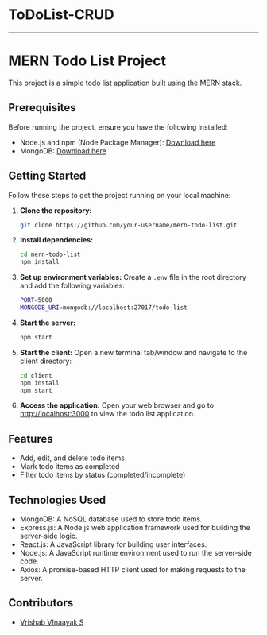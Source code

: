 # ToDoList-CRUD

---

# MERN Todo List Project

This project is a simple todo list application built using the MERN stack.

## Prerequisites

Before running the project, ensure you have the following installed:

- Node.js and npm (Node Package Manager): [Download here](https://nodejs.org/)
- MongoDB: [Download here](https://www.mongodb.com/)

## Getting Started

Follow these steps to get the project running on your local machine:

1. **Clone the repository:**
   ```bash
   git clone https://github.com/your-username/mern-todo-list.git
   ```

2. **Install dependencies:**
   ```bash
   cd mern-todo-list
   npm install
   ```

3. **Set up environment variables:**
   Create a `.env` file in the root directory and add the following variables:
   ```bash
   PORT=5000
   MONGODB_URI=mongodb://localhost:27017/todo-list
   ```

4. **Start the server:**
   ```bash
   npm start
   ```

5. **Start the client:**
   Open a new terminal tab/window and navigate to the client directory:
   ```bash
   cd client
   npm install
   npm start
   ```

6. **Access the application:**
   Open your web browser and go to [http://localhost:3000](http://localhost:3000) to view the todo list application.

## Features

- Add, edit, and delete todo items
- Mark todo items as completed
- Filter todo items by status (completed/incomplete)

## Technologies Used

- MongoDB: A NoSQL database used to store todo items.
- Express.js: A Node.js web application framework used for building the server-side logic.
- React.js: A JavaScript library for building user interfaces.
- Node.js: A JavaScript runtime environment used to run the server-side code.
- Axios: A promise-based HTTP client used for making requests to the server.

## Contributors

- [Vrishab VInaayak S]([https://github.com/your-username](https://github.com/Vrishab27))

